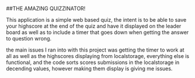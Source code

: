 ##THE AMAZING QUIZZINATOR!

This application is a simple web based quiz, the intent is to be able to save your highscore at the end of the quiz and have it displayed on the leader board as well as to include a timer that goes down when getting the answer to question wrong.

the main issues I ran into with this project was getting the timer to work at all as well as the highscores displaying from localstorage, everything else is functional, and the code sorts scores submissions in the localstorage in decending values, however making them display is giving me issues.
